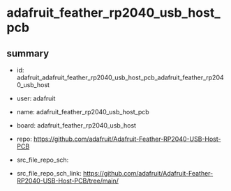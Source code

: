 # adafruit_feather_rp2040_usb_host_pcb
 
## summary 
* id: adafruit_adafruit_feather_rp2040_usb_host_pcb_adafruit_feather_rp2040_usb_host
* user: adafruit
* name: adafruit_feather_rp2040_usb_host_pcb
* board: adafruit_feather_rp2040_usb_host
* repo: https://github.com/adafruit/Adafruit-Feather-RP2040-USB-Host-PCB



* src_file_repo_sch: 
* src_file_repo_sch_link: https://github.com/adafruit/Adafruit-Feather-RP2040-USB-Host-PCB/tree/main/






